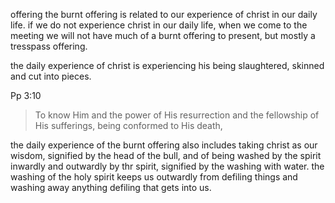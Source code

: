 offering the burnt offering is related to our experience of christ in our daily
life. if we do not experience christ in our daily life, when we come to the meeting
we will not have much of a burnt offering to present, but mostly a tresspass offering.

the daily experience of christ is experiencing his being slaughtered, skinned and
cut into pieces.

Pp 3:10
> To know Him and the power of His resurrection and the fellowship of His sufferings, being conformed to His death,

the daily experience of the burnt offering also includes taking christ as our wisdom, signified by the head of the bull, and of being washed by the spirit inwardly and outwardly by thr spirit, signified by the washing with water. the washing of the holy spirit keeps us outwardly from defiling things and washing away anything defiling that gets into us.
